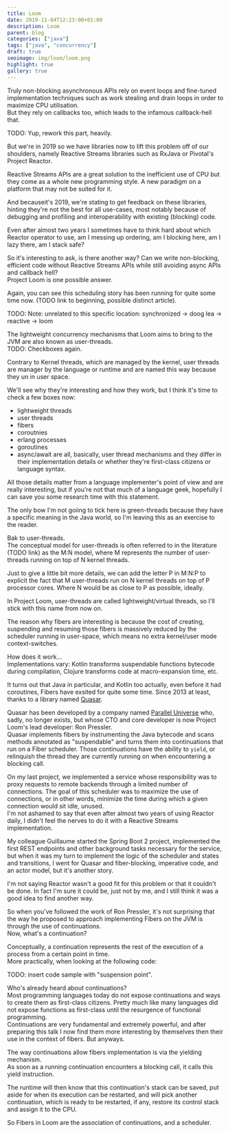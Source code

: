```yaml
---
title: Loom
date: 2019-11-04T12:23:00+01:00
description: Loom
parent: blog
categories: ["java"]
tags: ["java", "concurrency"]
draft: true
seoimage: img/loom/loom.png
highlight: true
gallery: true
---
```



Truly non-blocking asynchronous APIs rely on event loops and fine-tuned implementation techniques such as work
stealing and drain loops in order to maximize CPU utilisation.  
But they rely on callbacks too, which leads to the infamous callback-hell that.

TODO: Yup, rework this part, heavily.

But we're in 2019 so we have libraries now to lift this problem off of our shoulders, namely Reactive Streams libraries
such as RxJava or Pivotal's Project Reactor.

Reactive Streams APIs are a great solution to the inefficient use of CPU but they come as a whole new programming style.
A new paradigm on a platform that may not be suited for it.

And becauseit's 2019, we're stating to get feedback on these libraries, hinting they're not the best for all use-cases,
most notably because of debugging and profiling and interoperability with existing (blocking) code.

Even after almost two years I sometimes have to think hard about which Reactor operator to use, am I messing up
ordering, am I blocking here, am I lazy there, am I stack safe?

So it's interesting to ask, is there another way? Can we write non-blocking, efficient code without Reactive Streams
APIs while still avoiding async APIs and callback hell?  
Project Loom is one possible answer.

Again, you can see this scheduling story has been running for quite some time now. (TODO link to beginning, possible
distinct article).

TODO: Note: unrelated to this specific location: synchronized -> doog lea -> reactive -> loom

The lightweight concurrency mechanisms that Loom aims to bring to the JVM are also known as user-threads.  
TODO: Checkboxes again.

Contrary to Kernel threads, which are managed by the kernel, user threads are manager by the language or runtime and
are named this way because they un in user space.

We'll see why they're interesting and how they work, but I think it's time to check a few boxes now:

* lightweight threads
* user threads
* fibers
* coroutnies
* erlang processes
* goroutines
* async/await
are all, basically, user thread mechanisms and they differ in their implementation details or whether they're
first-class citizens or language syntax.

All those details matter from a language implementer's point of view and are really interesting, but if you're not that
much of a language geek, hopefully I can save you some research time with this statement.

The only bow I'm not goiing to tick here is green-threads because they have a specific meaning in the Java world, so
I'm leaving this as an exercise to the reader.

Bak to user-threads.  
The conceptual model for user-threads is often referred to in the literature (TODO link) as the M:N model, where M
represents the number of user-threads running on top of N kernel threads.

Just to give a little bit more details, we can add the letter P in M:N:P to explicit the fact that M user-threads run
on N kernel threads on top of P processor cores. Where N would be as close to P as possible, ideally.

In Project Loom, user-threads are called lightweight/virtual threads, so I'll stick with this name from now on.

The reason why fibers are interesting is because the cost of creating, suspending and resuming those fibers is
massively reduced by the scheduler running in user-space, which means no extra kernel/user mode context-switches.

How does it work...  
Implementations vary: Kotlin transforms suspendable functions bytecode during compilation, Clojure transforms code at
macro-expansion time, etc.

It turns out that Java in particular, and Kotlin too actually, even before it had coroutines, Fibers have exsited for
quite some time. Since 2013 at least, thanks to a library named [Quasar].

Quasar has been developed by a company named [Parallel Universe][puniverse] who, sadly, no longer exists, but whose
CTO and core developer is now Project Loom's lead developer: Ron Pressler.  
Quasar implements fibers by instrumenting the Java bytecode and scans methods annotated as "suspendable" and turns them
into continuations that run on a Fiber scheduler. Those continuations have the ability to `yield`, or relinquish the
thread they are currently running on when encountering a blocking call.

On my last project, we implemented a service whose responsibility was to proxy requests to remote backends through
a limited number of connections. The goal of this scheduler was to maximize the use of connections, or in other words,
minimize the time during which a given connection would sit idle, unused.  
I'm not ashamed to say that even after almost two years of using Reactor daily, I didn't feel the nerves to do it with
a Reactive Streams implementation.

My colleague Guillaume started the Spring Boot 2 project, implemented the first REST endpoints and other background
tasks necessary for the service, but when it was my turn to implement the logic of the scheduler and states and
transitions, I went for Quasar and fiber-blocking, imperative code, and an actor model, but it's another story.

I'm not saying Reactor wasn't a good fit for this problem or that it couldn't be done. In fact I'm sure it could be,
just not by me, and I still think it was a good idea to find another way.

So when you've followed the work of Ron Pressler, it's not surprising that the way he proposed to approach implementing
Fibers on the JVM is through the use of continuations.  
Now, what's a continuation?

Conceptually, a continuation represents the rest of the execution of a process from a certain point in time.  
More practically, when looking at the following code:

TODO: insert code sample with "suspension point".

Who's  already heard about continuations?  
Most programming languages today do not expose continuations and ways to create them as first-class citizens. Pretty
much like many languages did not expose functions as first-class until the resurgence of functional programming.  
Continuations are very fundamental and extremely powerful, and after preparing this talk I now find them more interesting
by themselves then their use in the context of fibers. But anyways.

The way continuations allow fibers implementation is via the yielding mechanism.  
As soon as a running continuation encounters a blocking call, it calls this yield instruction.

The runtime will then know that this continuation's stack can be saved, put aside for when its execution can be
restarted, and will pick another continuation, which is ready to be restarted, if any, restore its control stack and
assign it to the CPU.

So Fibers in Loom are the association of continuations, and a scheduler.



[Toulouse JUG]: http://www.toulousejug.org/
[puniverse]: http://www.paralleluniverse.co/
[Quasar]: https://docs.paralleluniverse.co/quasar/
[Clojure]: https://clojure.org/
[core.async]: https://clojure.org/news/2013/06/28/clojure-clore-async-channels
[Pulsar]: https://docs.paralleluniverse.co/pulsar/
[Flynn]: https://en.wikipedia.org/wiki/Flynn%27s_taxonomy
[Duncan]: https://www.icloud.com/iclouddrive/0rYdyArRSYYupsRrEXSJ_cLgw#Duncan_-_1990_-_A_Survey_of_Parallel_Computer_Architectures
[computers]: https://www.history.com/news/coding-used-to-be-a-womans-job-so-it-was-paid-less-and-undervalued
[Johnson]: https://www.nasa.gov/centers/langley/news/researchernews/rn_kjohnson.html
[batch]: https://en.wikipedia.org/wiki/Batch_processing
[time-sharing]: https://en.wikipedia.org/wiki/Compatible_Time-Sharing_System
[virtual-memory]: https://en.wikipedia.org/wiki/Virtual_memory
[lightweight-processes]: [TODO]
[Fernando Corbató]: https://en.wikipedia.org/wiki/Fernando_J._Corbat%C3%B3
[control stack]: https://en.wikipedia.org/wiki/Call_stack
[GIL]: https://wiki.python.org/moin/GlobalInterpreterLock
[busy waiting]: https://en.wikipedia.org/wiki/Busy_waiting
[Completely Fair Scheduler]: https://en.wikipedia.org/wiki/Completely_Fair_Scheduler
[Brain Fuck Scheduler]: https://en.wikipedia.org/wiki/Brain_Fuck_Scheduler